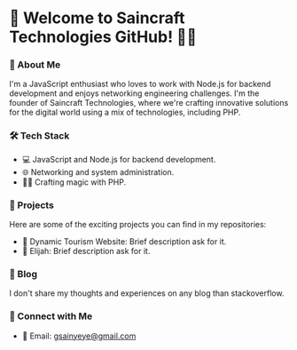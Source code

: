 # 👋 Welcome to Saincraft Technologies GitHub! 👨‍💻

### 🚀 About Me
I'm a JavaScript enthusiast who loves to work with Node.js for backend development and enjoys networking engineering challenges. I'm the founder of Saincraft Technologies, where we're crafting innovative solutions for the digital world using a mix of technologies, including PHP.

### 🛠️ Tech Stack
- 💻 JavaScript and Node.js for backend development.
- 🌐 Networking and system administration.
- 🧙‍♂️ Crafting magic with PHP.

### 💼 Projects
Here are some of the exciting projects you can find in my repositories:
- 📁 Dynamic Tourism Website: Brief description ask for it.
- 📁 Elijah: Brief description ask for it.

### 📝 Blog
I don't share my thoughts and experiences on any blog than stackoverflow.

### 🤝 Connect with Me
- 📧 Email: gsainyeye@gmail.com

